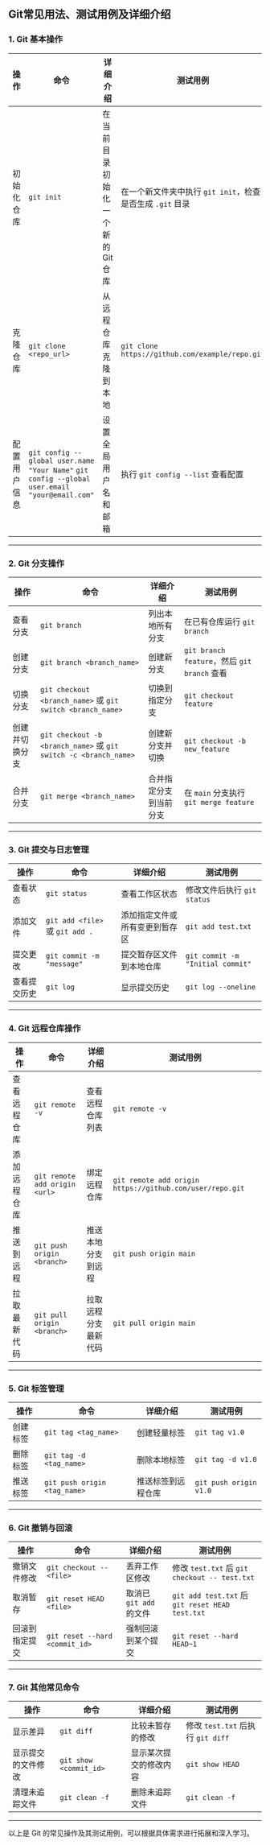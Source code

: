 ## Git常见用法、测试用例及详细介绍

### 1. Git 基本操作
| 操作 | 命令 | 详细介绍 | 测试用例 |
|------|------|----------|----------|
| 初始化仓库 | `git init` | 在当前目录初始化一个新的Git仓库 | 在一个新文件夹中执行 `git init`，检查是否生成 `.git` 目录 |
| 克隆仓库 | `git clone <repo_url>` | 从远程仓库克隆到本地 | `git clone https://github.com/example/repo.git` |
| 配置用户信息 | `git config --global user.name "Your Name"` `git config --global user.email "your@email.com"` | 设置全局用户名和邮箱 | 执行 `git config --list` 查看配置 |

---

### 2. Git 分支操作
| 操作 | 命令 | 详细介绍 | 测试用例 |
|------|------|----------|----------|
| 查看分支 | `git branch` | 列出本地所有分支 | 在已有仓库运行 `git branch` |
| 创建分支 | `git branch <branch_name>` | 创建新分支 | `git branch feature`，然后 `git branch` 查看 |
| 切换分支 | `git checkout <branch_name>` 或 `git switch <branch_name>` | 切换到指定分支 | `git checkout feature` |
| 创建并切换分支 | `git checkout -b <branch_name>` 或 `git switch -c <branch_name>` | 创建新分支并切换 | `git checkout -b new_feature` |
| 合并分支 | `git merge <branch_name>` | 合并指定分支到当前分支 | 在 `main` 分支执行 `git merge feature` |

---

### 3. Git 提交与日志管理
| 操作 | 命令 | 详细介绍 | 测试用例 |
|------|------|----------|----------|
| 查看状态 | `git status` | 查看工作区状态 | 修改文件后执行 `git status` |
| 添加文件 | `git add <file>` 或 `git add .` | 添加指定文件或所有变更到暂存区 | `git add test.txt` |
| 提交更改 | `git commit -m "message"` | 提交暂存区文件到本地仓库 | `git commit -m "Initial commit"` |
| 查看提交历史 | `git log` | 显示提交历史 | `git log --oneline` |

---

### 4. Git 远程仓库操作
| 操作 | 命令 | 详细介绍 | 测试用例 |
|------|------|----------|----------|
| 查看远程仓库 | `git remote -v` | 查看远程仓库列表 | `git remote -v` |
| 添加远程仓库 | `git remote add origin <url>` | 绑定远程仓库 | `git remote add origin https://github.com/user/repo.git` |
| 推送到远程 | `git push origin <branch>` | 推送本地分支到远程 | `git push origin main` |
| 拉取最新代码 | `git pull origin <branch>` | 拉取远程分支最新代码 | `git pull origin main` |

---

### 5. Git 标签管理
| 操作 | 命令 | 详细介绍 | 测试用例 |
|------|------|----------|----------|
| 创建标签 | `git tag <tag_name>` | 创建轻量标签 | `git tag v1.0` |
| 删除标签 | `git tag -d <tag_name>` | 删除本地标签 | `git tag -d v1.0` |
| 推送标签 | `git push origin <tag_name>` | 推送标签到远程仓库 | `git push origin v1.0` |

---

### 6. Git 撤销与回滚
| 操作 | 命令 | 详细介绍 | 测试用例 |
|------|------|----------|----------|
| 撤销文件修改 | `git checkout -- <file>` | 丢弃工作区修改 | 修改 `test.txt` 后 `git checkout -- test.txt` |
| 取消暂存 | `git reset HEAD <file>` | 取消已 `git add` 的文件 | `git add test.txt` 后 `git reset HEAD test.txt` |
| 回滚到指定提交 | `git reset --hard <commit_id>` | 强制回滚到某个提交 | `git reset --hard HEAD~1` |

---

### 7. Git 其他常见命令
| 操作 | 命令 | 详细介绍 | 测试用例 |
|------|------|----------|----------|
| 显示差异 | `git diff` | 比较未暂存的修改 | 修改 `test.txt` 后执行 `git diff` |
| 显示提交的文件修改 | `git show <commit_id>` | 显示某次提交的修改内容 | `git show HEAD` |
| 清理未追踪文件 | `git clean -f` | 删除未追踪文件 | `git clean -f` |

---

以上是 Git 的常见操作及其测试用例，可以根据具体需求进行拓展和深入学习。
